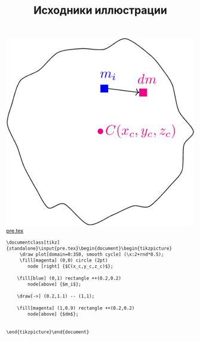 ﻿---
title: "Исходники иллюстрации"
type: "notpost"
---
<a class="imag2" href="/cook/gallery/tikzpicture_47aff02a08362232a2531b440aa23ffe.tex"><img src="/cook/gallery/tikzpicture_47aff02a08362232a2531b440aa23ffe.pdf.jpg" alt=""></a>
<a href="/cook/gallery/pre">pre.tex</a>
<pre><code class="language-latex">\documentclass[tikz]{standalone}\input{pre.tex}\begin{document}\begin{tikzpicture}
	 \draw plot[domain=0:350, smooth cycle] (\x:2+rnd*0.5); 
	 \fill[magenta] (0,0) circle (2pt)
	 	node [right] {$C(x_c,y_c,z_c)$};

	\fill[blue] (0,1) rectangle ++(0.2,0.2)
		node[above] {$m_i$};

	\draw[->] (0.2,1.1) -- (1,1);

	\fill[magenta] (1,0.9) rectangle ++(0.2,0.2)
		node[above] {$dm$};


\end{tikzpicture}\end{document}</code></pre>